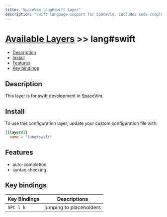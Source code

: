 ```yaml
---
title: "SpaceVim lang#swift layer"
description: "swift language support for SpaceVim, includes code completion and syntax highlighting"
---
```


# [Available Layers](../../) >> lang#swift

<!-- vim-markdown-toc GFM -->

- [Description](#description)
- [Install](#install)
- [Features](#features)
- [Key bindings](#key-bindings)

<!-- vim-markdown-toc -->

## Description

This layer is for swift development in SpaceVim.

## Install

To use this configuration layer, update your custom configuration file with:

```toml
[[layers]]
  name = "lang#swift"
```

## Features

- auto-completion
- syntax checking

## Key bindings

| Key Bindings | Descriptions            |
| ------------ | ----------------------- |
| `SPC l k`    | jumping to placeholders |
